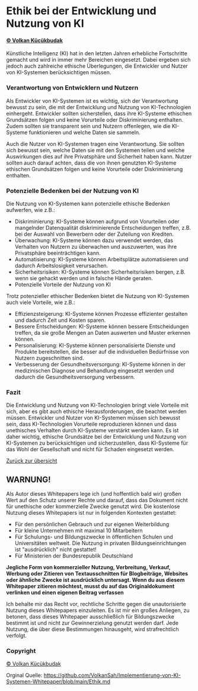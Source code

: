 # Ethik bei der Entwicklung und Nutzung von KI
#### [© Volkan Kücükbudak](https://github.com/volkansah)
Künstliche Intelligenz (KI) hat in den letzten Jahren erhebliche Fortschritte gemacht und wird in immer mehr Bereichen eingesetzt. Dabei ergeben sich jedoch auch zahlreiche ethische Überlegungen, die Entwickler und Nutzer von KI-Systemen berücksichtigen müssen.

### Verantwortung von Entwicklern und Nutzern
Als Entwickler von KI-Systemen ist es wichtig, sich der Verantwortung bewusst zu sein, die mit der Entwicklung und Nutzung von KI-Technologien einhergeht. Entwickler sollten sicherstellen, dass ihre KI-Systeme ethischen Grundsätzen folgen und keine Vorurteile oder Diskriminierung enthalten. Zudem sollten sie transparent sein und Nutzern offenlegen, wie die KI-Systeme funktionieren und welche Daten sie sammeln.

Auch die Nutzer von KI-Systemen tragen eine Verantwortung. Sie sollten sich bewusst sein, welche Daten sie mit den Systemen teilen und welche Auswirkungen dies auf ihre Privatsphäre und Sicherheit haben kann. Nutzer sollten auch darauf achten, dass die von ihnen genutzten KI-Systeme ethischen Grundsätzen folgen und keine Vorurteile oder Diskriminierung enthalten.

### Potenzielle Bedenken bei der Nutzung von KI
Die Nutzung von KI-Systemen kann potenzielle ethische Bedenken aufwerfen, wie z.B.:

- Diskriminierung: KI-Systeme können aufgrund von Vorurteilen oder mangelnder Datenqualität diskriminierende Entscheidungen treffen, z.B. bei der Auswahl von Bewerbern oder der Zuteilung von Krediten.
- Überwachung: KI-Systeme können dazu verwendet werden, das Verhalten von Nutzern zu überwachen und auszuwerten, was ihre Privatsphäre beeinträchtigen kann.
- Automatisierung: KI-Systeme können Arbeitsplätze automatisieren und dadurch Arbeitslosigkeit verursachen.
- Sicherheitsrisiken: KI-Systeme können Sicherheitsrisiken bergen, z.B. wenn sie gehackt werden und in falsche Hände geraten.
- Potenzielle Vorteile der Nutzung von KI

Trotz potenzieller ethischer Bedenken bietet die Nutzung von KI-Systemen auch viele Vorteile, wie z.B.:

- Effizienzsteigerung: KI-Systeme können Prozesse effizienter gestalten und dadurch Zeit und Kosten sparen.
- Bessere Entscheidungen: KI-Systeme können bessere Entscheidungen treffen, da sie große Mengen an Daten auswerten und Muster erkennen können.
- Personalisierung: KI-Systeme können personalisierte Dienste und Produkte bereitstellen, die besser auf die individuellen Bedürfnisse von Nutzern zugeschnitten sind.
- Verbesserung der Gesundheitsversorgung: KI-Systeme können in der medizinischen Diagnose und Behandlung eingesetzt werden und dadurch die Gesundheitsversorgung verbessern.

### Fazit

Die Entwicklung und Nutzung von KI-Technologien bringt viele Vorteile mit sich, aber es gibt auch ethische Herausforderungen, die beachtet werden müssen. Entwickler und Nutzer von KI-Systemen müssen sich bewusst sein, dass KI-Technologien Vorurteile reproduzieren können und dass unethisches Verhalten durch KI-Systeme verstärkt werden kann. Es ist daher wichtig, ethische Grundsätze bei der Entwicklung und Nutzung von KI-Systemen zu berücksichtigen und sicherzustellen, dass KI-Systeme für das Wohl der Gesellschaft und nicht für Schaden eingesetzt werden.


[Zurück zur übersicht](README.md#Themen)



## WARNUNG!
Als Autor dieses Whitepapers lege ich (und hoffentlich bald wir) großen Wert auf den Schutz unserer Rechte und darauf, dass das Dokument nicht für unethische oder kommerzielle Zwecke genutzt wird. Die kostenlose Nutzung dieses Whitepapers ist nur in folgenden Kontexten gestattet:

- Für den persönlichen Gebrauch und zur eigenen Weiterbildung
- Für kleine Unternehmen mit maximal 10 Mitarbeitern
- Für Schulungs- und Bildungszwecke in öffentlichen Schulen und Universitäten weltweit. Die Nutzung in privaten Bildungseinrichtungen ist "ausdrücklich" nicht gestattet!
- Für Ministerien der Bundesrepublik Deutschland

**Jegliche Form von kommerzieller Nutzung, Verbreitung, Verkauf, Werbung oder Zitieren von Textausschnitten für Blogbeiträge, Websites oder ähnliche Zwecke ist ausdrücklich untersagt. Wenn du aus diesem Whitepaper zitieren möchtest, musst du auf das Originaldokument verlinken und einen eigenen Beitrag verfassen**

Ich behalte mir das Recht vor, rechtliche Schritte gegen die unautorisierte Nutzung dieses Whitepapers einzuleiten. Es ist mir ein großes Anliegen, zu betonen, dass dieses Whitepaper ausschließlich für Bildungszwecke bestimmt ist und nicht zur Gewinnerzielung genutzt werden darf. Jede Nutzung, die über diese Bestimmungen hinausgeht, wird strafrechtlich verfolgt.
### Copyright 
[© Volkan Kücükbudak](https://github.com/volkansah)

Orginal Quelle:  https://github.com/VolkanSah/Implementierung-von-KI-Systemen-Whitepaper/blob/main/Ethik.md
